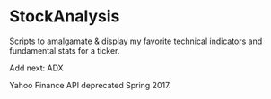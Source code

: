 # StockAnalysis
Scripts to amalgamate &amp; display my favorite technical indicators and fundamental stats for a ticker.

Add next: ADX

Yahoo Finance API deprecated Spring 2017.
